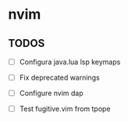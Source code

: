 # nvim
## TODOS
- [ ] Configura java.lua lsp keymaps
- [ ] Fix deprecated warnings
- [ ] Configure nvim dap
- [ ] Test fugitive.vim from tpope

